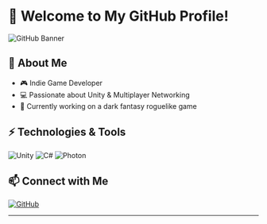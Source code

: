 # 👋 Welcome to My GitHub Profile!

![GitHub Banner](https://capsule-render.vercel.app/api?type=waving&color=0:D2B48C,100:8B5A2B&height=200&section=header&text=My%20GitHub%20Profile&fontSize=40&animation=fadeIn)

## 🚀 About Me
- 🎮 Indie Game Developer
- 💻 Passionate about Unity & Multiplayer Networking
- 🌱 Currently working on a dark fantasy roguelike game

## ⚡ Technologies & Tools
![Unity](https://img.shields.io/badge/Unity-100000?style=for-the-badge&logo=unity&logoColor=white)
![C#](https://img.shields.io/badge/C%23-239120?style=for-the-badge&logo=c-sharp&logoColor=white)
![Photon](https://img.shields.io/badge/Photon-0000FF?style=for-the-badge&logo=photon&logoColor=white)

## 📫 Connect with Me
[![GitHub](https://img.shields.io/badge/GitHub-100000?style=for-the-badge&logo=github&logoColor=white)](https://github.com/YourGitHubUsername)

---
